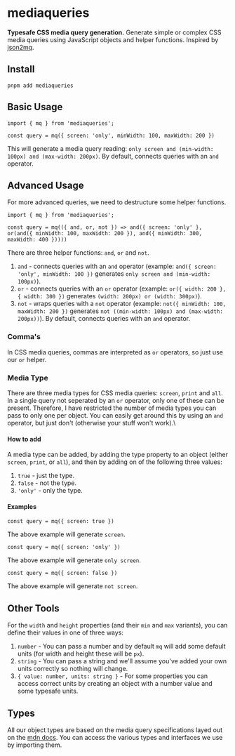 # mediaqueries

**Typesafe CSS media query generation.** Generate simple or complex CSS media queries using JavaScript objects and helper functions. Inspired by [json2mq]("https://github.com/akiran/json2mq/").

## Install

```shell
pnpm add mediaqueries
```

## Basic Usage

```
import { mq } from 'mediaqueries';

const query = mq({ screen: 'only', minWidth: 100, maxWidth: 200 })
```

This will generate a media query reading: `only screen and (min-width: 100px) and (max-width: 200px)`. By default, connects queries with an `and` operator.

## Advanced Usage

For more advanced queries, we need to destructure some helper functions.

```
import { mq } from 'mediaqueries';

const query = mq(({ and, or, not }) => and({ screen: 'only' }, or(and({ minWidth: 100, maxWidth: 200 }), and({ minWidth: 300, maxWidth: 400 }))))
```

There are three helper functions: `and`, `or` and `not`.

1. `and` - connects queries with an `and` operator (example: `and({ screen: 'only', minWidth: 100 })` generates `only screen and (min-width: 100px)`).
2. `or` - connects queries with an `or` operator (example: `or({ width: 200 }, { width: 300 })` generates `(width: 200px) or (width: 300px)`).
3. `not` - wraps queries with a `not` operator (example: `not({ minWidth: 100, maxWidth: 200 })` generates `not ((min-width: 100px) and (max-width: 200px))`). By default, connects queries with an `and` operator.

### Comma's

In CSS media queries, commas are interpreted as `or` operators, so just use our `or` helper.

### Media Type

There are three media types for CSS media queries: `screen`, `print` and `all`. In a single query not seperated by an `or` operator, only one of these can be present. Therefore, I have restricted the number of media types you can pass to only one per object. You can easily get around this by using an `and` operator, but just don't (otherwise your stuff won't work).\

#### How to add

A media type can be added, by adding the type property to an object (either `screen`, `print`, or `all`), and then by adding on of the following three values:

1. `true` - just the type.
2. `false` - not the type.
3. `'only'` - only the type.

#### Examples

```
const query = mq({ screen: true })
```

The above example will generate `screen`.

```
const query = mq({ screen: 'only' })
```

The above example will generate `only screen`.

```
const query = mq({ screen: false })
```

The above example will generate `not screen`.

## Other Tools

For the `width` and `height` properties (and their `min` and `max` variants), you can define their values in one of three ways:

1. `number` - You can pass a number and by default `mq` will add some default units (for width and height these will be `px`).
2. `string` - You can pass a string and we'll assume you've added your own units correctly so nothing will change.
3. `{ value: number, units: string }` - For some properties you can access correct units by creating an object with a number value and some typesafe units.

## Types

All our object types are based on the media query specifications layed out on the [mdn docs]("https://developer.mozilla.org/en-US/docs/Web/CSS/CSS_media_queries/Using_media_queries/"). You can access the various types and interfaces we use by importing them.
